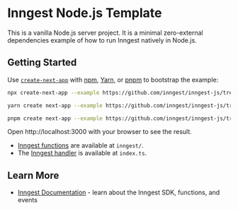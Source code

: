 # Inngest Node.js Template

This is a vanilla Node.js server project. It is a minimal zero-external dependencies example of how to run Inngest natively in Node.js.

## Getting Started

Use [`create-next-app`](https://www.npmjs.com/package/create-next-app) with [npm](https://docs.npmjs.com/cli/init), [Yarn](https://yarnpkg.com/lang/en/docs/cli/create/), or [pnpm](https://pnpm.io) to bootstrap the example:

```bash
npx create-next-app --example https://github.com/inngest/inngest-js/tree/main/examples/framework-node inngest-node
```

```bash
yarn create next-app --example https://github.com/inngest/inngest-js/tree/main/examples/framework-node inngest-node
```

```bash
pnpm create next-app --example https://github.com/inngest/inngest-js/tree/main/examples/framework-node inngest-node
```

Open http://localhost:3000 with your browser to see the result.

- [Inngest functions](https://www.inngest.com/docs/functions) are available at `inngest/`.
- The [Inngest handler](https://www.inngest.com/docs/sdk/serve) is available at `index.ts`.

## Learn More

- [Inngest Documentation](https://www.inngest.com/docs) - learn about the Inngest SDK, functions, and events
